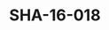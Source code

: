 ---
pid: SHA-16-018
title: SHA-16-018
language: ar
original_label: 
rights: شرحبيل احمد
location_of_original: شرحبيل احمد
photographer_or_studio: 
scanned_from: photograph 10 by 15.1
_date: 2003-2004
location: مصر، القاهرة
description: شرحبيل احمد في الحفل
additional_notes: 
permission_display: 'yes'
on_server: 'no'
on_website: 'no'
permalink: /photopages/ar/SHA-16-018.html
layout: photo-page
---